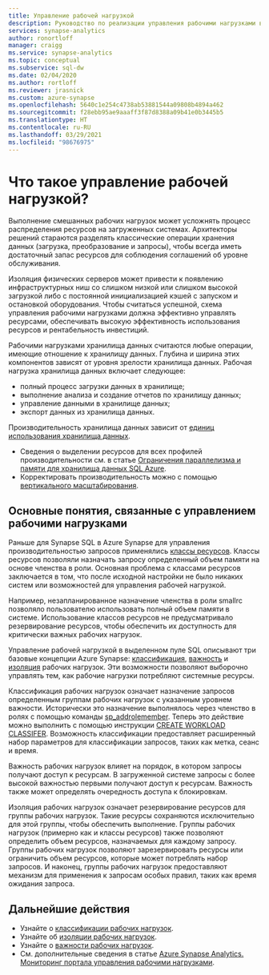 ```yaml
---
title: Управление рабочей нагрузкой
description: Руководство по реализации управления рабочими нагрузками в Azure Synapse Analytics.
services: synapse-analytics
author: ronortloff
manager: craigg
ms.service: synapse-analytics
ms.topic: conceptual
ms.subservice: sql-dw
ms.date: 02/04/2020
ms.author: rortloff
ms.reviewer: jrasnick
ms.custom: azure-synapse
ms.openlocfilehash: 5640c1e254c4738ab53881544a09808b4894a462
ms.sourcegitcommit: f28ebb95ae9aaaff3f87d8388a09b41e0b3445b5
ms.translationtype: HT
ms.contentlocale: ru-RU
ms.lasthandoff: 03/29/2021
ms.locfileid: "98676975"
---
```

# <a name="what-is-workload-management"></a>Что такое управление рабочей нагрузкой?

Выполнение смешанных рабочих нагрузок может усложнять процесс распределения ресурсов на загруженных системах.  Архитекторы решений стараются разделять классические операции хранения данных (загрузка, преобразование и запросы), чтобы всегда иметь достаточный запас ресурсов для соблюдения соглашений об уровне обслуживания.  

Изоляция физических серверов может привести к появлению инфраструктурных ниш со слишком низкой или слишком высокой загрузкой либо с постоянной инициализацией кэшей с запуском и остановкой оборудования.  Чтобы считаться успешной, схема управления рабочими нагрузками должна эффективно управлять ресурсами, обеспечивать высокую эффективность использования ресурсов и рентабельность инвестиций.

Рабочими нагрузками хранилища данных считаются любые операции, имеющие отношение к хранилищу данных. Глубина и ширина этих компонентов зависят от уровня зрелости хранилища данных.  Рабочая нагрузка хранилища данных включает следующее:

- полный процесс загрузки данных в хранилище;
- выполнение анализа и создание отчетов по хранилищу данных;
- управление данными в хранилище данных;
- экспорт данных из хранилища данных.

Производительность хранилища данных зависит от [единиц использования хранилища данных](what-is-a-data-warehouse-unit-dwu-cdwu.md).

- Сведения о выделении ресурсов для всех профилей производительности см. в статье [Ограничения параллелизма и памяти для хранилища данных SQL Azure](memory-concurrency-limits.md).
- Корректировать производительность можно с помощью [вертикального масштабирования](quickstart-scale-compute-portal.md).

## <a name="workload-management-concepts"></a>Основные понятия, связанные с управлением рабочими нагрузками

Раньше для Synapse SQL в Azure Synapse для управления производительностью запросов применялись [классы ресурсов](resource-classes-for-workload-management.md).  Классы ресурсов позволяли назначать запросу определенный объем памяти на основе членства в роли.  Основная проблема с классами ресурсов заключается в том, что после исходной настройки не было никаких систем или возможностей для управления рабочей нагрузкой.  

Например, незапланированное назначение членства в роли smallrc позволяло пользователю использовать полный объем памяти в системе.  Использование классов ресурсов не предусматривало резервирование ресурсов, чтобы обеспечить их доступность для критически важных рабочих нагрузок.

Управление рабочей нагрузкой в выделенном пуле SQL описывают три базовые концепции Azure Synapse: [классификация](sql-data-warehouse-workload-classification.md), [важность](sql-data-warehouse-workload-importance.md) и [изоляция](sql-data-warehouse-workload-isolation.md) рабочих нагрузок.  Эти возможности позволяют выборочно управлять тем, как рабочие нагрузки потребляют системные ресурсы.

Классификация рабочих нагрузок означает назначение запросов определенным группам рабочих нагрузок с указанным уровнем важности.  Исторически это назначение выполнялось через членство в ролях с помощью команды [sp_addrolemember](resource-classes-for-workload-management.md#change-a-users-resource-class).  Теперь это действие можно выполнить с помощью инструкции [CREATE WORKLOAD CLASSIFER](/sql/t-sql/statements/create-workload-classifier-transact-sql?toc=/azure/synapse-analytics/sql-data-warehouse/toc.json&bc=/azure/synapse-analytics/sql-data-warehouse/breadcrumb/toc.json&view=azure-sqldw-latest&preserve-view=true).  Возможность классификации предоставляет расширенный набор параметров для классификации запросов, таких как метка, сеанс и время.

Важность рабочих нагрузок влияет на порядок, в котором запросы получают доступ к ресурсам.  В загруженной системе запросы с более высокой важностью первыми получают доступ к ресурсам.  Важность также может определять очередность доступа к блокировкам.

Изоляция рабочих нагрузок означает резервирование ресурсов для группы рабочих нагрузок.  Такие ресурсы сохраняются исключительно для этой группы, чтобы обеспечить выполнение.  Группы рабочих нагрузок (примерно как и классы ресурсов) также позволяют определить объем ресурсов, назначаемых для каждому запросу.  Группы рабочих нагрузок позволяют зарезервировать ресурсы или ограничить объем ресурсов, которые может потреблять набор запросов.  И наконец, группы рабочих нагрузок предоставляют механизм для применения к запросам особых правил, таких как время ожидания запроса.  

## <a name="next-steps"></a>Дальнейшие действия

- Узнайте о [классификации рабочих нагрузок](sql-data-warehouse-workload-classification.md).  
- Узнайте об [изоляции рабочих нагрузок](sql-data-warehouse-workload-isolation.md).  
- Узнайте о [важности рабочих нагрузок](sql-data-warehouse-workload-importance.md).  
- См. дополнительные сведения в статье [Azure Synapse Analytics. Мониторинг портала управления рабочими нагрузками](sql-data-warehouse-workload-management-portal-monitor.md).  
